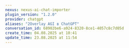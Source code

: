 ```yaml
---
nexus: nexus-ai-chat-importer
plugin_version: "1.2.0"
provider: chatgpt
aliases: "2Overlay AGI в ChatGPT"
conversation_id: 68902be6-a924-8320-8ce1-4057c8c7d05d
create_time: 04.08.2025 at 10:41
update_time: 23.08.2025 at 11:54
---
```

